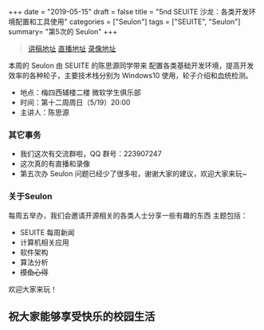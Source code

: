 +++
date = "2019-05-15"
draft = false
title = "5nd SEUITE 沙龙：各类开发环境配置和工具使用"
categories = ["Seulon"]
tags = ["SEUITE", "Seulon"]
summary= "第5次的 Seulon"
+++

> [讲稿地址](https://mirrors.seu.services/seulon/)
> [直播地址](https://live.bilibili.com/61306)
> [录像地址](https://mirrors.seu.services/seulon/)

本周的 Seulon 由 SEUITE 的陈思源同学带来 配置各类基础开发环境，提高开发效率的各种轮子，主要技术栈分别为 Windows10 使用，轮子介绍和血统检测。

- 地点：梅四西辅楼二楼 微软学生俱乐部
- 时间：第十二周周日（5/19）20:00
- 主讲人：陈思源

### 其它事务

- 我们这次有交流群啦，QQ 群号：223907247
- 这次真的有直播和录像
- 第五次办 Seulon 问题已经少了很多啦，谢谢大家的建议，欢迎大家来玩~

### 关于Seulon

每周五举办，我们会邀请开源相关的各类人士分享一些有趣的东西
主题包括：

- SEUITE 每周新闻
- 计算机相关应用
- 软件架构
- 算法分析
- ~~摸鱼心得~~

欢迎大家来玩！

## 祝大家能够享受快乐的校园生活